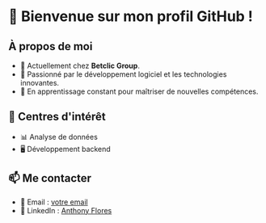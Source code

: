 # 👋 Bienvenue sur mon profil GitHub !

## À propos de moi
- 💼 Actuellement chez **Betclic Group**.
- 🔧 Passionné par le développement logiciel et les technologies innovantes.
- 🌱 En apprentissage constant pour maîtriser de nouvelles compétences.

## 🌟 Centres d'intérêt
- 📊 Analyse de données
- 🖥️ Développement backend

## 📫 Me contacter
- 📧 Email : [votre email](mailto:a.flores@betclicgroup.com)
- 💼 LinkedIn : [Anthony Flores]([https://linkedin.com/in/votreprofil](https://www.linkedin.com/in/anthony-551ba4150/))
